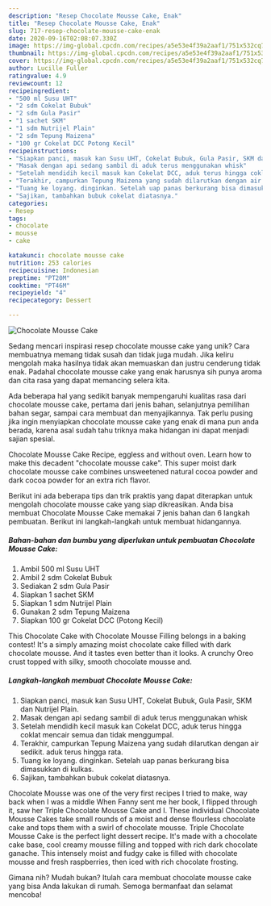 ```yaml
---
description: "Resep Chocolate Mousse Cake, Enak"
title: "Resep Chocolate Mousse Cake, Enak"
slug: 717-resep-chocolate-mousse-cake-enak
date: 2020-09-16T02:08:07.330Z
image: https://img-global.cpcdn.com/recipes/a5e53e4f39a2aaf1/751x532cq70/chocolate-mousse-cake-foto-resep-utama.jpg
thumbnail: https://img-global.cpcdn.com/recipes/a5e53e4f39a2aaf1/751x532cq70/chocolate-mousse-cake-foto-resep-utama.jpg
cover: https://img-global.cpcdn.com/recipes/a5e53e4f39a2aaf1/751x532cq70/chocolate-mousse-cake-foto-resep-utama.jpg
author: Lucille Fuller
ratingvalue: 4.9
reviewcount: 12
recipeingredient:
- "500 ml Susu UHT"
- "2 sdm Cokelat Bubuk"
- "2 sdm Gula Pasir"
- "1 sachet SKM"
- "1 sdm Nutrijel Plain"
- "2 sdm Tepung Maizena"
- "100 gr Cokelat DCC Potong Kecil"
recipeinstructions:
- "Siapkan panci, masuk kan Susu UHT, Cokelat Bubuk, Gula Pasir, SKM dan Nutrijel Plain."
- "Masak dengan api sedang sambil di aduk terus menggunakan whisk"
- "Setelah mendidih kecil masuk kan Cokelat DCC, aduk terus hingga coklat mencair semua dan tidak menggumpal."
- "Terakhir, campurkan Tepung Maizena yang sudah dilarutkan dengan air sedikit. aduk terus hingga rata."
- "Tuang ke loyang. dinginkan. Setelah uap panas berkurang bisa dimasukkan di kulkas."
- "Sajikan, tambahkan bubuk cokelat diatasnya."
categories:
- Resep
tags:
- chocolate
- mousse
- cake

katakunci: chocolate mousse cake 
nutrition: 253 calories
recipecuisine: Indonesian
preptime: "PT20M"
cooktime: "PT46M"
recipeyield: "4"
recipecategory: Dessert

---
```



![Chocolate Mousse Cake](https://img-global.cpcdn.com/recipes/a5e53e4f39a2aaf1/751x532cq70/chocolate-mousse-cake-foto-resep-utama.jpg)

Sedang mencari inspirasi resep chocolate mousse cake yang unik? Cara membuatnya memang tidak susah dan tidak juga mudah. Jika keliru mengolah maka hasilnya tidak akan memuaskan dan justru cenderung tidak enak. Padahal chocolate mousse cake yang enak harusnya sih punya aroma dan cita rasa yang dapat memancing selera kita.

Ada beberapa hal yang sedikit banyak mempengaruhi kualitas rasa dari chocolate mousse cake, pertama dari jenis bahan, selanjutnya pemilihan bahan segar, sampai cara membuat dan menyajikannya. Tak perlu pusing jika ingin menyiapkan chocolate mousse cake yang enak di mana pun anda berada, karena asal sudah tahu triknya maka hidangan ini dapat menjadi sajian spesial.

Chocolate Mousse Cake Recipe, eggless and without oven. Learn how to make this decadent &#34;chocolate mousse cake&#34;. This super moist dark chocolate mousse cake combines unsweetened natural cocoa powder and dark cocoa powder for an extra rich flavor.


Berikut ini ada beberapa tips dan trik praktis yang dapat diterapkan untuk mengolah chocolate mousse cake yang siap dikreasikan. Anda bisa membuat Chocolate Mousse Cake memakai 7 jenis bahan dan 6 langkah pembuatan. Berikut ini langkah-langkah untuk membuat hidangannya.

<!--inarticleads1-->

##### Bahan-bahan dan bumbu yang diperlukan untuk pembuatan Chocolate Mousse Cake:

1. Ambil 500 ml Susu UHT
1. Ambil 2 sdm Cokelat Bubuk
1. Sediakan 2 sdm Gula Pasir
1. Siapkan 1 sachet SKM
1. Siapkan 1 sdm Nutrijel Plain
1. Gunakan 2 sdm Tepung Maizena
1. Siapkan 100 gr Cokelat DCC (Potong Kecil)


This Chocolate Cake with Chocolate Mousse Filling belongs in a baking contest! It&#39;s a simply amazing moist chocolate cake filled with dark chocolate mousse. And it tastes even better than it looks. A crunchy Oreo crust topped with silky, smooth chocolate mousse and. 

<!--inarticleads2-->

##### Langkah-langkah membuat Chocolate Mousse Cake:

1. Siapkan panci, masuk kan Susu UHT, Cokelat Bubuk, Gula Pasir, SKM dan Nutrijel Plain.
1. Masak dengan api sedang sambil di aduk terus menggunakan whisk
1. Setelah mendidih kecil masuk kan Cokelat DCC, aduk terus hingga coklat mencair semua dan tidak menggumpal.
1. Terakhir, campurkan Tepung Maizena yang sudah dilarutkan dengan air sedikit. aduk terus hingga rata.
1. Tuang ke loyang. dinginkan. Setelah uap panas berkurang bisa dimasukkan di kulkas.
1. Sajikan, tambahkan bubuk cokelat diatasnya.


Chocolate Mousse was one of the very first recipes I tried to make, way back when I was a middle When Fanny sent me her book, I flipped through it, saw her Triple Chocolate Mousse Cake and I. These individual Chocolate Mousse Cakes take small rounds of a moist and dense flourless chocolate cake and tops them with a swirl of chocolate mousse. Triple Chocolate Mousse Cake is the perfect light dessert recipe. It&#39;s made with a chocolate cake base, cool creamy mousse filling and topped with rich dark chocolate ganache. This intensely moist and fudgy cake is filled with chocolate mousse and fresh raspberries, then iced with rich chocolate frosting. 

Gimana nih? Mudah bukan? Itulah cara membuat chocolate mousse cake yang bisa Anda lakukan di rumah. Semoga bermanfaat dan selamat mencoba!
